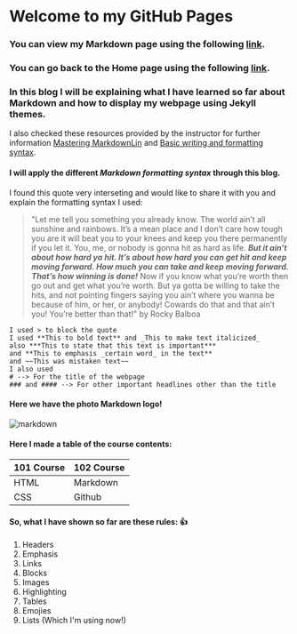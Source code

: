 # Welcome to my GitHub Pages

### You can view my Markdown page using the following [link](https://fati-ma.github.io/reading-notes/page1).
### You can go back to the Home page using the following [link](https://fati-ma.github.io/reading-notes).

### In this blog I will be explaining what I have learned so far about Markdown and how to display my webpage using Jekyll themes. 

I also checked these resources provided by the instructor for further information [Mastering MarkdownLin](https://guides.github.com/features/mastering-markdown/) and [Basic writing and formatting syntax](https://docs.github.com/en/github/writing-on-github/basic-writing-and-formatting-syntax).

#### I will apply the different ***Markdown formatting syntax*** through this blog.

I found this quote very interseting and would like to share it with you and explain the formatting syntax I used:
> "Let me tell you something you already know. The world ain’t all sunshine and rainbows. It’s a mean place and I don’t care how tough you are it will beat you to your knees and keep you there permanently if you let it. You, me, or nobody is gonna hit as hard as life. ***But it ain’t about how hard ya hit. It’s about how hard you can get hit and keep moving forward. How much you can take and keep moving forward. That’s how winning is done!*** Now if you know what you’re worth then go out and get what you’re worth. But ya gotta be willing to take the hits, and not pointing fingers saying you ain’t where you wanna be because of him, or her, or anybody! Cowards do that and that ain’t you! You’re better than that!" by Rocky Balboa

```
I used > to block the quote
I used **This to bold text** and _This to make text italicized_ 
also ***This to state that this text is important*** 
and **This to emphasis _certain word_ in the text**
and ~~This was mistaken text~~
I also used
# --> For the title of the webpage
### and #### --> For other important headlines other than the title 
```

#### Here we have the photo Markdown logo!

![markdown](https://upload.wikimedia.org/wikipedia/commons/thumb/4/48/Markdown-mark.svg/1280px-Markdown-mark.svg.png)

#### Here I made a table of the course contents:

101 Course	 | 102 Course
------------ | -------------
HTML | Markdown
CSS | Github

#### So, what I have shown so far are these rules: 👍
1. Headers
2. Emphasis
3. Links
4. Blocks
5. Images
6. Highlighting
7. Tables
8. Emojies
9. Lists (Which I'm using now!)
